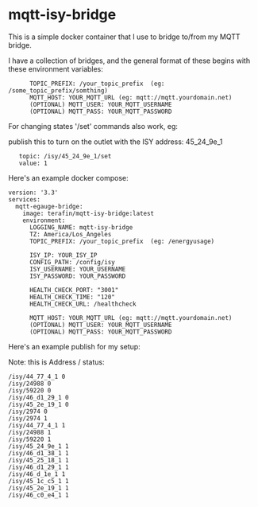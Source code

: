 # mqtt-isy-bridge

This is a simple docker container that I use to bridge to/from my MQTT bridge.

I have a collection of bridges, and the general format of these begins with these environment variables:
```
      TOPIC_PREFIX: /your_topic_prefix  (eg: /some_topic_prefix/somthing)
      MQTT_HOST: YOUR_MQTT_URL (eg: mqtt://mqtt.yourdomain.net)
      (OPTIONAL) MQTT_USER: YOUR_MQTT_USERNAME
      (OPTIONAL) MQTT_PASS: YOUR_MQTT_PASSWORD
````

For changing states '/set' commands also work, eg:

publish this to turn on the outlet with the ISY address: 45_24_9e_1
```
   topic: /isy/45_24_9e_1/set 
   value: 1
```

Here's an example docker compose:

```
version: '3.3'
services:
  mqtt-egauge-bridge:
    image: terafin/mqtt-isy-bridge:latest
    environment:
      LOGGING_NAME: mqtt-isy-bridge
      TZ: America/Los_Angeles
      TOPIC_PREFIX: /your_topic_prefix  (eg: /energyusage)

      ISY_IP: YOUR_ISY_IP
      CONFIG_PATH: /config/isy
      ISY_USERNAME: YOUR_USERNAME
      ISY_PASSWORD: YOUR_PASSWORD

      HEALTH_CHECK_PORT: "3001"
      HEALTH_CHECK_TIME: "120"
      HEALTH_CHECK_URL: /healthcheck
      
      MQTT_HOST: YOUR_MQTT_URL (eg: mqtt://mqtt.yourdomain.net)
      (OPTIONAL) MQTT_USER: YOUR_MQTT_USERNAME
      (OPTIONAL) MQTT_PASS: YOUR_MQTT_PASSWORD
```

Here's an example publish for my setup: 

Note: this is Address / status:

```
/isy/44_77_4_1 0
/isy/24988 0
/isy/59220 0
/isy/46_d1_29_1 0
/isy/45_2e_19_1 0
/isy/2974 0
/isy/2974 1
/isy/44_77_4_1 1
/isy/24988 1
/isy/59220 1
/isy/45_24_9e_1 1
/isy/46_d1_38_1 1
/isy/45_25_18_1 1
/isy/46_d1_29_1 1
/isy/46_d_1e_1 1
/isy/45_1c_c5_1 1
/isy/45_2e_19_1 1
/isy/46_c0_e4_1 1
```
